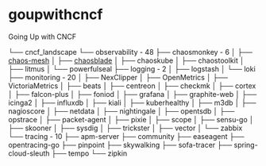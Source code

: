 # goupwithcncf
Going Up with CNCF


└── cncf_landscape
    └── observability - 48
        ├── chaosmonkey - 6
        │   ├── [chaos-mesh](cncf_landscape/observability/chaosmonkey/chaos-mesh)
        │   ├── [chaosblade](cncf_landscape/observability/chaosmonkey/chaosblade)
        │   ├── chaoskube
        │   ├── chaostoolkit
        │   ├── litmus
        │   └── powerfulseal
        ├── logging - 2
        │   ├── logstash
        │   └── loki
        ├── monitoring - 20
        │   ├── NexClipper
        │   ├── OpenMetrics
        │   ├── VictoriaMetrics
        │   ├── beats
        │   ├── centreon
        │   ├── checkmk
        │   ├── cortex
        │   ├── falcon-plus
        │   ├── foniod
        │   ├── grafana
        │   ├── graphite-web
        │   ├── icinga2
        │   ├── influxdb
        │   ├── kiali
        │   ├── kuberhealthy
        │   ├── m3db
        │   ├── nagioscore
        │   ├── netdata
        │   ├── nightingale
        │   ├── opentsdb
        │   ├── opstrace
        │   ├── packet-agent
        │   ├── pixie
        │   ├── scope
        │   ├── sensu-go
        │   ├── skooner
        │   ├── sysdig
        │   ├── trickster
        │   ├── vector
        │   └── zabbix
        └── tracing - 10
            ├── apm-server
            ├── community
            ├── easeagent
            ├── opentracing-go
            ├── pinpoint
            ├── skywalking 
            ├── sofa-tracer
            ├── spring-cloud-sleuth
            ├── tempo
            └── zipkin
